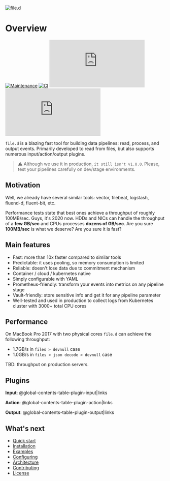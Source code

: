 ![file.d](/static/file.d.png)

# Overview
[![Maintenance](https://img.shields.io/badge/Maintained%3F-yes-green.svg)](https://GitHub.com/ozonru/file.d/graphs/commit-activity)
[![CI](https://github.com/Snyssfx/file.d/actions/workflows/go.yml/badge.svg)](https://github.com/Snyssfx/file.d/actions/workflows/go.yml)
[![GitHub go.mod Go version of a Go module](https://img.shields.io/github/go-mod/go-version/ozonru/file.d)](https://github.com/ozonru/file.d)
[![GoReportCard example](https://goreportcard.com/badge/github.com/ozonru/file.d)](https://goreportcard.com/report/github.com/ozonru/file.d)

`file.d` is a blazing fast tool for building data pipelines: read, process, and output events. Primarily developed to read from files, but also supports numerous input/action/output plugins. 

> ⚠ Although we use it in production, `it still isn't v1.0.0`. Please, test your pipelines carefully on dev/stage environments.  

## Motivation
Well, we already have several similar tools: vector, filebeat, logstash, fluend-d, fluent-bit, etc.

Performance tests state that best ones achieve a throughput of roughly 100MB/sec. 
Guys, it's 2020 now. HDDs and NICs can handle the throughput of a **few GB/sec** and CPUs processes **dozens of GB/sec**. Are you sure **100MB/sec** is what we deserve? Are you sure it is fast?

## Main features
* Fast: more than 10x faster compared to similar tools
* Predictable: it uses pooling, so memory consumption is limited
* Reliable: doesn't lose data due to commitment mechanism
* Container / cloud / kubernetes native
* Simply configurable with YAML
* Prometheus-friendly: transform your events into metrics on any pipeline stage
* Vault-friendly: store sensitive info and get it for any pipeline parameter
* Well-tested and used in production to collect logs from Kubernetes cluster with 3000+ total CPU cores

## Performance
On MacBook Pro 2017 with two physical cores `file.d` can achieve the following throughput:
* 1.7GB/s in `files > devnull` case
* 1.0GB/s in `files > json decode > devnull` case

TBD: throughput on production servers.  

## Plugins

**Input**: @global-contents-table-plugin-input|links

**Action**: @global-contents-table-plugin-action|links

**Output**: @global-contents-table-plugin-output|links

## What's next
* [Quick start](/docs/quick-start.md)
* [Installation](/docs/installation.md)
* [Examples](/docs/examples.md)
* [Configuring](/docs/configuring.md)
* [Architecture](/docs/architecture.md)
* [Contributing](/docs/contributing.md)
* [License](/docs/license.md)
